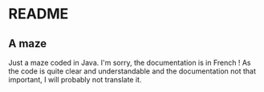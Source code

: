<h1> README </h1>

<h2> A maze </h2>

Just a maze coded in Java. I'm sorry, the documentation is in French ! As the code is quite clear and understandable and the documentation not that important, I will probably not translate it.
